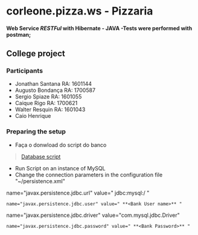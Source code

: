 # corleone.pizza.ws - Pizzaria

#### Web Service _RESTFul_ with Hibernate - __JAVA__ -Tests were performed with postman;
## College project

### Participants ###
* Jonathan Santana RA: 1601144
* Augusto Bondança RA: 1700587
* Sergio Spiaze RA: 1601055
* Caique Rigo RA: 1700621
* Walter Resquin RA: 1601043
* Caio Henrique

### Preparing the setup ###

* Faça o donwload do script do banco

> [Database script](https://drive.google.com/file/d/1CueIqUimDL9WbKdSAkjUbYGuNfMfIUiJ/view?usp=sharing)

* Run Script on an instance of MySQL
* Change the connection parameters in the configuration file "~/persistence.xml"

name="javax.persistence.jdbc.url" value=" jdbc:mysql:/ **<Bank Address>** " 
```
name="javax.persistence.jdbc.user" value=" **<Bank User name>** "
```
name="javax.persistence.jdbc.driver" value="com.mysql.jdbc.Driver"
```
name="javax.persistence.jdbc.password" value=" **<Bank Password>** "
```


